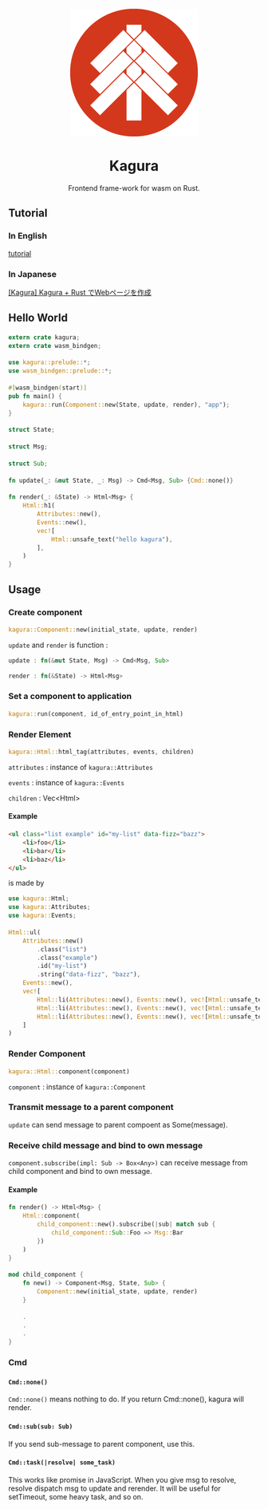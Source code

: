 <div align="center">

![logo](kagura.png)

# Kagura

Frontend frame-work for wasm on Rust.

</div>

## Tutorial

### In English

[tutorial](https://soundrabbit.github.io/Kagura/)

### In Japanese

[[Kagura] Kagura + Rust でWebページを作成](https://qiita.com/ne_no_usa/items/0d8e33bad3aa7ec6d8fb)

## Hello World

```rust
extern crate kagura;
extern crate wasm_bindgen;

use kagura::prelude::*;
use wasm_bindgen::prelude::*;

#[wasm_bindgen(start)]
pub fn main() {
    kagura::run(Component::new(State, update, render), "app");
}

struct State;

struct Msg;

struct Sub;

fn update(_: &mut State, _: Msg) -> Cmd<Msg, Sub> {Cmd::none()}

fn render(_: &State) -> Html<Msg> {
    Html::h1(
        Attributes::new(),
        Events::new(),
        vec![
            Html::unsafe_text("hello kagura"),
        ],
    )
}
```

## Usage

### Create component

```rust
kagura::Component::new(initial_state, update, render)
```

`update` and `render` is function :

```rust
update : fn(&mut State, Msg) -> Cmd<Msg, Sub>
```

```rust
render : fn(&State) -> Html<Msg>
```

### Set a component to application

```rust
kagura::run(component, id_of_entry_point_in_html)
```

### Render Element

```rust
kagura::Html::html_tag(attributes, events, children)
```

`attributes` : instance of `kagura::Attributes`

`events` : instance of `kagura::Events`

`children` : Vec&lt;Html&gt;

#### Example

```Html
<ul class="list example" id="my-list" data-fizz="bazz">
    <li>foo</li>
    <li>bar</li>
    <li>baz</li>
</ul>
```

is made by

```rust
use kagura::Html;
use kagura::Attributes;
use kagura::Events;

Html::ul(
    Attributes::new()
        .class("list")
        .class("example")
        .id("my-list")
        .string("data-fizz", "bazz"),
    Events::new(),
    vec![
        Html::li(Attributes::new(), Events::new(), vec![Html::unsafe_text("foo")]),
        Html::li(Attributes::new(), Events::new(), vec![Html::unsafe_text("bar")]),
        Html::li(Attributes::new(), Events::new(), vec![Html::unsafe_text("baz")])
    ]
)
```

### Render Component

```rust
kagura::Html::component(component)
```

`component` : instance of `kagura::Component`

### Transmit message to a parent component

`update` can send message to parent compoent as Some(message).

### Receive child message and bind to own message

`component.subscribe(impl: Sub -> Box<Any>)` can receive message from child component and bind to own message.

#### Example

```rust
fn render() -> Html<Msg> {
    Html::component(
        child_component::new().subscribe(|sub| match sub {
            child_component::Sub::Foo => Msg::Bar
        })
    )
}

mod child_component {
    fn new() -> Component<Msg, State, Sub> {
        Component::new(initial_state, update, render)
    }

    .
    .
    .
}
```

### Cmd

#### `Cmd::none()`

`Cmd::none()` means nothing to do. If you return Cmd::none(), kagura will render.

#### `Cmd::sub(sub: Sub)`

If you send sub-message to parent component, use this.

#### `Cmd::task(|resolve| some_task)`

This works like promise in JavaScript. When you give msg to resolve, resolve dispatch msg to update and rerender. It will be useful for setTimeout, some heavy task, and so on.
